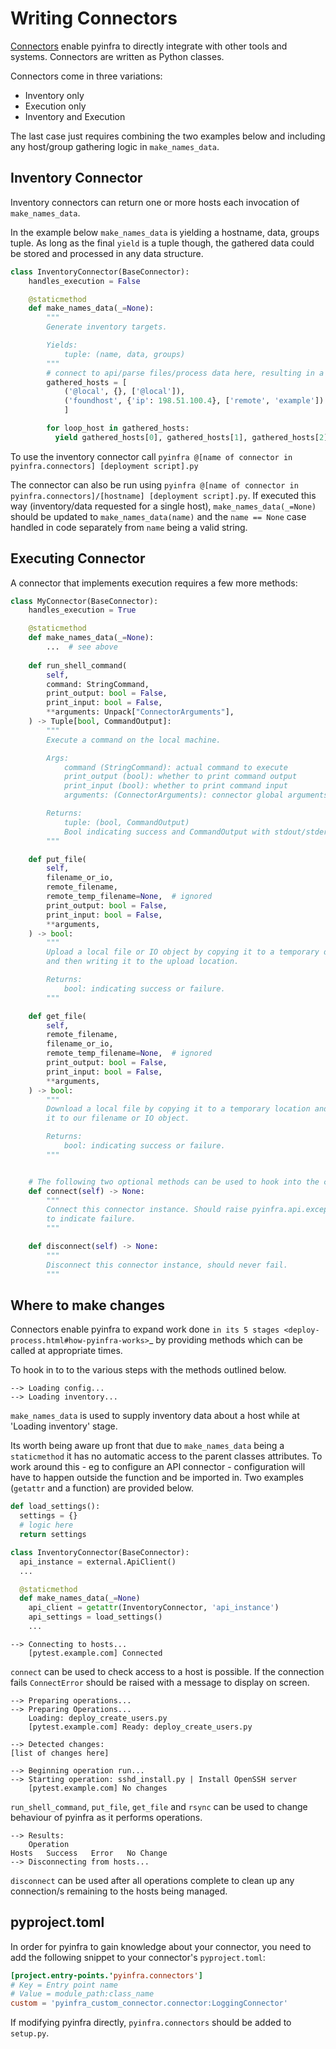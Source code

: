 # Writing Connectors

[Connectors](../connectors) enable pyinfra to directly integrate with other tools and systems. Connectors are written as Python classes.

Connectors come in three variations:

 - Inventory only
 - Execution only
 - Inventory and Execution

The last case just requires combining the two examples below and including any host/group gathering logic in `make_names_data`.

## Inventory Connector

Inventory connectors can return one or more hosts each invocation of `make_names_data`.

In the example below `make_names_data` is yielding a hostname, data, groups tuple. As long as the final `yield` is a tuple though, the gathered data
could be stored and processed in any data structure.

```py
class InventoryConnector(BaseConnector):
    handles_execution = False

    @staticmethod
    def make_names_data(_=None):
        """
        Generate inventory targets.

        Yields:
            tuple: (name, data, groups)
        """
        # connect to api/parse files/process data here, resulting in a list of tuples;
        gathered_hosts = [
            ('@local', {}, ['@local']),
            ('foundhost', {'ip': 198.51.100.4}, ['remote', 'example'])
            ]

        for loop_host in gathered_hosts:
          yield gathered_hosts[0], gathered_hosts[1], gathered_hosts[2]
```

To use the inventory connector call `pyinfra @[name of connector in pyinfra.connectors] [deployment script].py`

The connector can also be run using `pyinfra @[name of connector in pyinfra.connectors]/[hostname] [deployment script].py`. If executed this way
(inventory/data requested for a single host), `make_names_data(_=None)` should be updated to `make_names_data(name)` and the `name == None` case
handled in code separately from `name` being a valid string.

## Executing Connector

A connector that implements execution requires a few more methods:

```py
class MyConnector(BaseConnector):
    handles_execution = True

    @staticmethod
    def make_names_data(_=None):
        ...  # see above
 
    def run_shell_command(
        self,
        command: StringCommand,
        print_output: bool = False,
        print_input: bool = False,
        **arguments: Unpack["ConnectorArguments"],
    ) -> Tuple[bool, CommandOutput]:
        """
        Execute a command on the local machine.

        Args:
            command (StringCommand): actual command to execute
            print_output (bool): whether to print command output
            print_input (bool): whether to print command input
            arguments: (ConnectorArguments): connector global arguments

        Returns:
            tuple: (bool, CommandOutput)
            Bool indicating success and CommandOutput with stdout/stderr lines.
        """

    def put_file(
        self,
        filename_or_io,
        remote_filename,
        remote_temp_filename=None,  # ignored
        print_output: bool = False,
        print_input: bool = False,
        **arguments,
    ) -> bool:
        """
        Upload a local file or IO object by copying it to a temporary directory
        and then writing it to the upload location.

        Returns:
            bool: indicating success or failure.
        """

    def get_file(
        self,
        remote_filename,
        filename_or_io,
        remote_temp_filename=None,  # ignored
        print_output: bool = False,
        print_input: bool = False,
        **arguments,
    ) -> bool:
        """
        Download a local file by copying it to a temporary location and then writing
        it to our filename or IO object.

        Returns:
            bool: indicating success or failure.
        """


    # The following two optional methods can be used to hook into the connect/disconnect steps:
    def connect(self) -> None:
        """
        Connect this connector instance. Should raise pyinfra.api.exceptions.ConnectError exceptions
        to indicate failure.
        """

    def disconnect(self) -> None:
        """
        Disconnect this connector instance, should never fail.
        """
```

## Where to make changes

Connectors enable pyinfra to expand work done `in its 5 stages <deploy-process.html#how-pyinfra-works>`_ by providing methods which can be called at
appropriate times.

To hook in to to the various steps with the methods outlined below.
```
--> Loading config...
--> Loading inventory...
```
`make_names_data` is used to supply inventory data about a host while at 'Loading inventory' stage.

Its worth being aware up front that due to `make_names_data` being a `staticmethod` it has no automatic access to the parent classes attributes.
To work around this - eg to configure an API connector - configuration will have to happen outside the function and be imported in. Two examples
(`getattr` and a function) are provided below.

```py
def load_settings():
  settings = {}
  # logic here
  return settings

class InventoryConnector(BaseConnector):
  api_instance = external.ApiClient()
  ...

  @staticmethod
  def make_names_data(_=None)
    api_client = getattr(InventoryConnector, 'api_instance')
    api_settings = load_settings()
    ...
```

```
--> Connecting to hosts...
    [pytest.example.com] Connected
```
`connect` can be used to check access to a host is possible. If the connection fails `ConnectError` should be raised with a message to display on
screen.

```
--> Preparing operations...
--> Preparing Operations...
    Loading: deploy_create_users.py
    [pytest.example.com] Ready: deploy_create_users.py

--> Detected changes:
[list of changes here]

--> Beginning operation run...
--> Starting operation: sshd_install.py | Install OpenSSH server
    [pytest.example.com] No changes
```

`run_shell_command`, `put_file`, `get_file` and `rsync` can be used to change behaviour of pyinfra as it performs operations.

```
--> Results:
    Operation                                                                                            Hosts   Success   Error   No Change
--> Disconnecting from hosts...
```

`disconnect` can be used after all operations complete to clean up any connection/s remaining to the hosts being managed.


## pyproject.toml

In order for pyinfra to gain knowledge about your connector, you need to add the following snippet to your connector's `pyproject.toml`:

```toml
[project.entry-points.'pyinfra.connectors']
# Key = Entry point name
# Value = module_path:class_name
custom = 'pyinfra_custom_connector.connector:LoggingConnector'
```

If modifying pyinfra directly, `pyinfra.connectors` should be added to `setup.py`.

